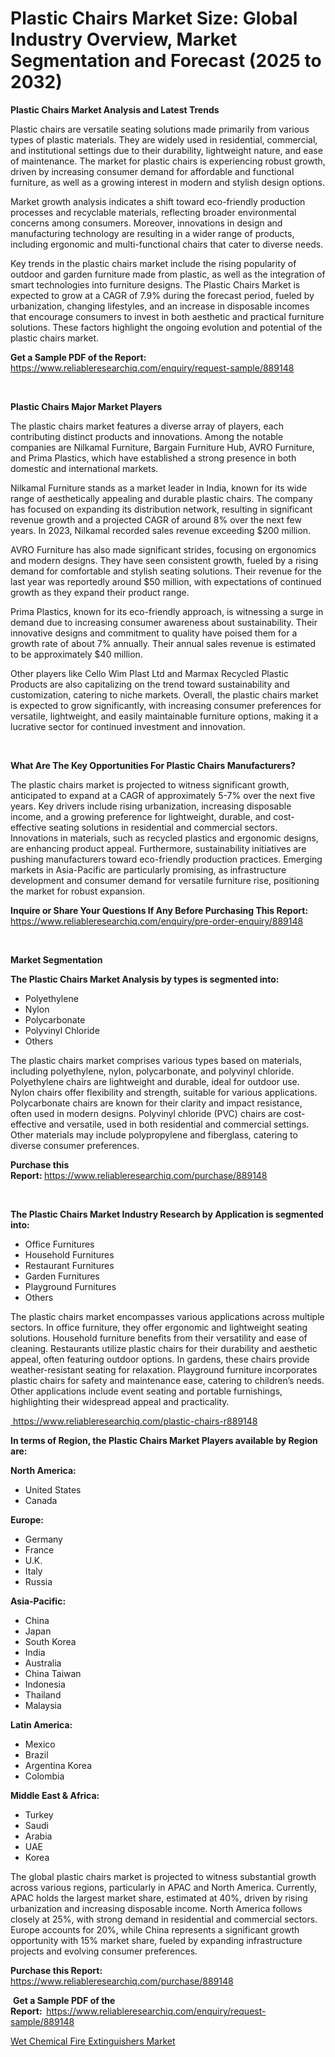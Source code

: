 <p><h1>Plastic Chairs Market Size: Global Industry Overview, Market Segmentation and Forecast (2025 to 2032)</h1></p><p><strong>Plastic Chairs Market Analysis and Latest Trends</strong></p>
<p><p>Plastic chairs are versatile seating solutions made primarily from various types of plastic materials. They are widely used in residential, commercial, and institutional settings due to their durability, lightweight nature, and ease of maintenance. The market for plastic chairs is experiencing robust growth, driven by increasing consumer demand for affordable and functional furniture, as well as a growing interest in modern and stylish design options.</p><p>Market growth analysis indicates a shift toward eco-friendly production processes and recyclable materials, reflecting broader environmental concerns among consumers. Moreover, innovations in design and manufacturing technology are resulting in a wider range of products, including ergonomic and multi-functional chairs that cater to diverse needs.</p><p>Key trends in the plastic chairs market include the rising popularity of outdoor and garden furniture made from plastic, as well as the integration of smart technologies into furniture designs. The Plastic Chairs Market is expected to grow at a CAGR of 7.9% during the forecast period, fueled by urbanization, changing lifestyles, and an increase in disposable incomes that encourage consumers to invest in both aesthetic and practical furniture solutions. These factors highlight the ongoing evolution and potential of the plastic chairs market.</p></p>
<p><strong>Get a Sample PDF of the Report:&nbsp;</strong> <a href="https://www.reliableresearchiq.com/enquiry/request-sample/889148?utm_campaign=2188&utm_medium=2&utm_source=Github&utm_content=ia&utm_term=07022025&utm_id=plastic-chairs">https://www.reliableresearchiq.com/enquiry/request-sample/889148</a></p>
<p>&nbsp;</p>
<p><strong>Plastic Chairs Major Market Players</strong></p>
<p><p>The plastic chairs market features a diverse array of players, each contributing distinct products and innovations. Among the notable companies are Nilkamal Furniture, Bargain Furniture Hub, AVRO Furniture, and Prima Plastics, which have established a strong presence in both domestic and international markets.</p><p>Nilkamal Furniture stands as a market leader in India, known for its wide range of aesthetically appealing and durable plastic chairs. The company has focused on expanding its distribution network, resulting in significant revenue growth and a projected CAGR of around 8% over the next few years. In 2023, Nilkamal recorded sales revenue exceeding $200 million.</p><p>AVRO Furniture has also made significant strides, focusing on ergonomics and modern designs. They have seen consistent growth, fueled by a rising demand for comfortable and stylish seating solutions. Their revenue for the last year was reportedly around $50 million, with expectations of continued growth as they expand their product range.</p><p>Prima Plastics, known for its eco-friendly approach, is witnessing a surge in demand due to increasing consumer awareness about sustainability. Their innovative designs and commitment to quality have poised them for a growth rate of about 7% annually. Their annual sales revenue is estimated to be approximately $40 million.</p><p>Other players like Cello Wim Plast Ltd and Marmax Recycled Plastic Products are also capitalizing on the trend toward sustainability and customization, catering to niche markets. Overall, the plastic chairs market is expected to grow significantly, with increasing consumer preferences for versatile, lightweight, and easily maintainable furniture options, making it a lucrative sector for continued investment and innovation.</p></p>
<p>&nbsp;</p>
<p><strong>What Are The Key Opportunities For Plastic Chairs Manufacturers?</strong></p>
<p><p>The plastic chairs market is projected to witness significant growth, anticipated to expand at a CAGR of approximately 5-7% over the next five years. Key drivers include rising urbanization, increasing disposable income, and a growing preference for lightweight, durable, and cost-effective seating solutions in residential and commercial sectors. Innovations in materials, such as recycled plastics and ergonomic designs, are enhancing product appeal. Furthermore, sustainability initiatives are pushing manufacturers toward eco-friendly production practices. Emerging markets in Asia-Pacific are particularly promising, as infrastructure development and consumer demand for versatile furniture rise, positioning the market for robust expansion.</p></p>
<p><strong>Inquire or Share Your Questions If Any Before Purchasing This Report:</strong> <a href="https://www.reliableresearchiq.com/enquiry/pre-order-enquiry/889148?utm_campaign=2188&utm_medium=2&utm_source=Github&utm_content=ia&utm_term=07022025&utm_id=plastic-chairs">https://www.reliableresearchiq.com/enquiry/pre-order-enquiry/889148</a></p>
<p>&nbsp;</p>
<p><strong>Market Segmentation</strong></p>
<p><strong>The Plastic Chairs Market Analysis by types is segmented into:</strong></p>
<p><ul><li>Polyethylene</li><li>Nylon</li><li>Polycarbonate</li><li>Polyvinyl Chloride</li><li>Others</li></ul></p>
<p><p>The plastic chairs market comprises various types based on materials, including polyethylene, nylon, polycarbonate, and polyvinyl chloride. Polyethylene chairs are lightweight and durable, ideal for outdoor use. Nylon chairs offer flexibility and strength, suitable for various applications. Polycarbonate chairs are known for their clarity and impact resistance, often used in modern designs. Polyvinyl chloride (PVC) chairs are cost-effective and versatile, used in both residential and commercial settings. Other materials may include polypropylene and fiberglass, catering to diverse consumer preferences.</p></p>
<p><strong>Purchase this Report:&nbsp;</strong><a href="https://www.reliableresearchiq.com/purchase/889148?utm_campaign=2188&utm_medium=2&utm_source=Github&utm_content=ia&utm_term=07022025&utm_id=plastic-chairs">https://www.reliableresearchiq.com/purchase/889148</a></p>
<p>&nbsp;</p>
<p><strong>The Plastic Chairs Market Industry Research by Application is segmented into:</strong></p>
<p><ul><li>Office Furnitures</li><li>Household Furnitures</li><li>Restaurant Furnitures</li><li>Garden Furnitures</li><li>Playground Furnitures</li><li>Others</li></ul></p>
<p><p>The plastic chairs market encompasses various applications across multiple sectors. In office furniture, they offer ergonomic and lightweight seating solutions. Household furniture benefits from their versatility and ease of cleaning. Restaurants utilize plastic chairs for their durability and aesthetic appeal, often featuring outdoor options. In gardens, these chairs provide weather-resistant seating for relaxation. Playground furniture incorporates plastic chairs for safety and maintenance ease, catering to children’s needs. Other applications include event seating and portable furnishings, highlighting their widespread appeal and practicality.</p></p>
<p><a href="https://www.reliableresearchiq.com/plastic-chairs-r889148?utm_campaign=2188&utm_medium=2&utm_source=Github&utm_content=ia&utm_term=07022025&utm_id=plastic-chairs">&nbsp;https://www.reliableresearchiq.com/plastic-chairs-r889148</a></p>
<p><strong>In terms of Region, the Plastic Chairs Market Players available by Region are:</strong></p>
<p>
    <p> <strong> North America: </strong>
        <ul>
            <li>United States</li>
            <li>Canada</li>
        </ul>
        </p> 
    <p> <strong> Europe: </strong>
        <ul>
            <li>Germany</li>
            <li>France</li>
            <li>U.K.</li>
            <li>Italy</li>
            <li>Russia</li>
        </ul>
        </p> 
    <p> <strong> Asia-Pacific: </strong>
        <ul>
            <li>China</li>
            <li>Japan</li>
            <li>South Korea</li>
            <li>India</li>
            <li>Australia</li>
            <li>China Taiwan</li>
            <li>Indonesia</li>
            <li>Thailand</li>
            <li>Malaysia</li>
        </ul>
        </p> 
    <p> <strong> Latin America: </strong>
        <ul>
            <li>Mexico</li>
            <li>Brazil</li>
            <li>Argentina Korea</li>
            <li>Colombia</li>
        </ul>
        </p> 
    <p> <strong> Middle East & Africa: </strong>
        <ul>
            <li>Turkey</li>
            <li>Saudi</li>
            <li>Arabia</li>
            <li>UAE</li>
            <li>Korea</li>
        </ul>
    </p>
    </p>
<p><p>The global plastic chairs market is projected to witness substantial growth across various regions, particularly in APAC and North America. Currently, APAC holds the largest market share, estimated at 40%, driven by rising urbanization and increasing disposable income. North America follows closely at 25%, with strong demand in residential and commercial sectors. Europe accounts for 20%, while China represents a significant growth opportunity with 15% market share, fueled by expanding infrastructure projects and evolving consumer preferences.</p></p>
<p><strong>Purchase this Report: </strong><a href="https://www.reliableresearchiq.com/purchase/889148?utm_campaign=2188&utm_medium=2&utm_source=Github&utm_content=ia&utm_term=07022025&utm_id=plastic-chairs">https://www.reliableresearchiq.com/purchase/889148</a></p>
<p>&nbsp;<strong>Get a Sample PDF of the Report:&nbsp;&nbsp;</strong><a href="https://www.reliableresearchiq.com/enquiry/request-sample/889148?utm_campaign=2188&utm_medium=2&utm_source=Github&utm_content=ia&utm_term=07022025&utm_id=plastic-chairs">https://www.reliableresearchiq.com/enquiry/request-sample/889148</a></p>
<p><strong></strong></p>
<p><p><a href="https://github.com/FosterFahey91/Market-Research-Report-List-1/blob/main/wet-chemical-fire-extinguishers-market.md?utm_campaign=2188&utm_medium=2&utm_source=Github&utm_content=ia&utm_term=07022025&utm_id=plastic-chairs">Wet Chemical Fire Extinguishers Market</a></p></p>